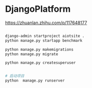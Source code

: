 # DjangoPlatform

https://zhuanlan.zhihu.com/p/117648177

```bash

django-admin startproject aiotsite .
python manage.py startapp benchmark

python manage.py makemigrations
python manage.py migrate

python manage.py createsuperuser
```

```bash

# 启动项目
python  manage.py runserver
```
